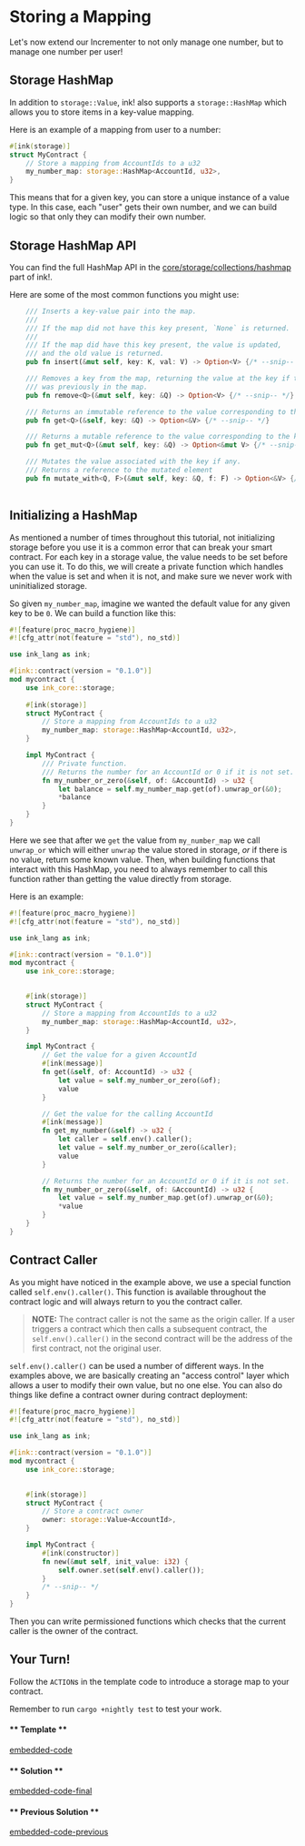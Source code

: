 Storing a Mapping
===

Let's now extend our Incrementer to not only manage one number, but to manage one number per user!

## Storage HashMap

In addition to `storage::Value`, ink! also supports a `storage::HashMap` which allows you to store items in a key-value mapping.

Here is an example of a mapping from user to a number:

```rust
#[ink(storage)]
struct MyContract {
    // Store a mapping from AccountIds to a u32
    my_number_map: storage::HashMap<AccountId, u32>,
}
```

This means that for a given key, you can store a unique instance of a value type. In this case, each "user" gets their own number, and we can build logic so that only they can modify their own number.

## Storage HashMap API

You can find the full HashMap API in the [core/storage/collections/hashmap](https://github.com/paritytech/ink/blob/master/core/src/storage/collections/hash_map/impls.rs) part of ink!.

Here are some of the most common functions you might use:

```rust
    /// Inserts a key-value pair into the map.
    ///
    /// If the map did not have this key present, `None` is returned.
    ///
    /// If the map did have this key present, the value is updated,
    /// and the old value is returned.
    pub fn insert(&mut self, key: K, val: V) -> Option<V> {/* --snip-- */}

    /// Removes a key from the map, returning the value at the key if the key
    /// was previously in the map.
    pub fn remove<Q>(&mut self, key: &Q) -> Option<V> {/* --snip-- */}

    /// Returns an immutable reference to the value corresponding to the key.
    pub fn get<Q>(&self, key: &Q) -> Option<&V> {/* --snip-- */}

    /// Returns a mutable reference to the value corresponding to the key.
    pub fn get_mut<Q>(&mut self, key: &Q) -> Option<&mut V> {/* --snip-- */}

    /// Mutates the value associated with the key if any.
    /// Returns a reference to the mutated element
    pub fn mutate_with<Q, F>(&mut self, key: &Q, f: F) -> Option<&V> {/* --snip-- */}
    
```

## Initializing a HashMap

As mentioned a number of times throughout this tutorial, not initializing storage before you use it is a common error that can break your smart contract. For each key in a storage value, the value needs to be set before you can use it. To do this, we will create a private function which handles when the value is set and when it is not, and make sure we never work with uninitialized storage.

So given `my_number_map`, imagine we wanted the default value for any given key to be `0`. We can build a function like this:

```rust
#![feature(proc_macro_hygiene)]
#![cfg_attr(not(feature = "std"), no_std)]

use ink_lang as ink;

#[ink::contract(version = "0.1.0")]
mod mycontract {
    use ink_core::storage;
    
    #[ink(storage)]
    struct MyContract {
        // Store a mapping from AccountIds to a u32
        my_number_map: storage::HashMap<AccountId, u32>,
    }

    impl MyContract {
        /// Private function.
        /// Returns the number for an AccountId or 0 if it is not set.
        fn my_number_or_zero(&self, of: &AccountId) -> u32 {
            let balance = self.my_number_map.get(of).unwrap_or(&0);
            *balance
        }
    }
}
```

Here we see that after we `get` the value from `my_number_map` we call `unwrap_or` which will either `unwrap` the value stored in storage, _or_ if there is no value, return some known value. Then, when building functions that interact with this HashMap, you need to always remember to call this function rather than getting the value directly from storage.

Here is an example:

```rust
#![feature(proc_macro_hygiene)]
#![cfg_attr(not(feature = "std"), no_std)]

use ink_lang as ink;

#[ink::contract(version = "0.1.0")]
mod mycontract {
    use ink_core::storage;

    
    #[ink(storage)]
    struct MyContract {
        // Store a mapping from AccountIds to a u32
        my_number_map: storage::HashMap<AccountId, u32>,
    }

    impl MyContract {
        // Get the value for a given AccountId
        #[ink(message)]
        fn get(&self, of: AccountId) -> u32 {
            let value = self.my_number_or_zero(&of);
            value
        }

        // Get the value for the calling AccountId
        #[ink(message)]
        fn get_my_number(&self) -> u32 {
            let caller = self.env().caller();
            let value = self.my_number_or_zero(&caller);
            value
        }

        // Returns the number for an AccountId or 0 if it is not set.
        fn my_number_or_zero(&self, of: &AccountId) -> u32 {
            let value = self.my_number_map.get(of).unwrap_or(&0);
            *value
        }
    }
}
```

## Contract Caller

As you might have noticed in the example above, we use a special function called `self.env().caller()`. This function is available throughout the contract logic and will always return to you the contract caller.

> **NOTE:** The contract caller is not the same as the origin caller. If a user triggers a contract which then calls a subsequent contract, the `self.env().caller()` in the second contract will be the address of the first contract, not the original user.

`self.env().caller()` can be used a number of different ways. In the examples above, we are basically creating an "access control" layer which allows a user to modify their own value, but no one else. You can also do things like define a contract owner during contract deployment:

```rust
#![feature(proc_macro_hygiene)]
#![cfg_attr(not(feature = "std"), no_std)]

use ink_lang as ink;

#[ink::contract(version = "0.1.0")]
mod mycontract {
    use ink_core::storage;

    
    #[ink(storage)]
    struct MyContract {
        // Store a contract owner
        owner: storage::Value<AccountId>,
    }

    impl MyContract {
        #[ink(constructor)]
        fn new(&mut self, init_value: i32) {
            self.owner.set(self.env().caller());
        }
        /* --snip-- */
    }
}
```

Then you can write permissioned functions which checks that the current caller is the owner of the contract.

## Your Turn!

Follow the `ACTION`s in the template code to introduce a storage map to your contract.

Remember to run `cargo +nightly test` to test your work.

<!-- tabs:start -->

#### ** Template **

[embedded-code](./assets/1.5-template.rs ':include :type=code embed-template')

#### ** Solution **

[embedded-code-final](./assets/1.5-finished-code.rs ':include :type=code embed-final')

#### ** Previous Solution **

[embedded-code-previous](./assets/1.4-finished-code.rs ':include :type=code embed-previous')

<!-- tabs:end -->